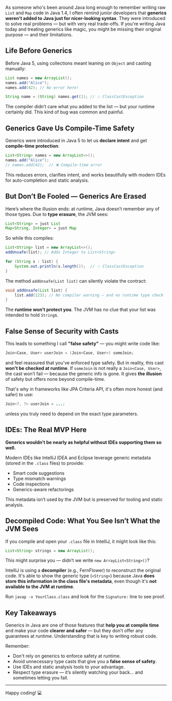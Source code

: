 As someone who's been around Java long enough to remember writing raw `List` and `Map` code in Java 1.4, I often remind junior developers that **generics weren't added to Java just for nicer-looking syntax**. They were introduced to solve real problems — but with very real trade-offs. If you're writing Java today and treating generics like magic, you might be missing their original purpose — and their limitations.

## Life Before Generics

Before Java 5, using collections meant leaning on `Object` and casting manually:

```java
List names = new ArrayList();
names.add("Alice");
names.add(42); // No error here!

String name = (String) names.get(1); // 💥 ClassCastException
```

The compiler didn’t care what you added to the list — but your runtime certainly did. This kind of bug was common and painful.

## Generics Gave Us Compile-Time Safety

Generics were introduced in Java 5 to let us **declare intent** and get **compile-time protection**:

```java
List<String> names = new ArrayList<>();
names.add("Alice");
// names.add(42);  // ❌ Compile-time error
```

This reduces errors, clarifies intent, and works beautifully with modern IDEs for auto-completion and static analysis.

## But Don’t Be Fooled — Generics Are Erased

Here’s where the illusion ends: at runtime, Java doesn’t remember any of those types. Due to **type erasure**, the JVM sees:

```java
List<String> → just List
Map<String, Integer> → just Map
```

So while this compiles:

```java
List<String> list = new ArrayList<>();
addUnsafe(list); // Adds Integer to List<String>

for (String s : list) {
    System.out.println(s.length());  // 💥 ClassCastException
}
```

The method `addUnsafe(List list)` can silently violate the contract:

```java
void addUnsafe(List list) {
    list.add(123); // No compiler warning — and no runtime type check
}
```

The **runtime won't protect you**. The JVM has no clue that your list was intended to hold `String`s.

## False Sense of Security with Casts

This leads to something I call **"false safety"** — you might write code like:

```java
Join<Case, User> userJoin = (Join<Case, User>) someJoin;
```

and feel reassured that you've enforced type safety. But in reality, this cast **won't be checked at runtime**. If `someJoin` is not really a `Join<Case, User>`, the cast won’t fail — because the generic info is gone. It gives **the illusion** of safety but offers none beyond compile-time.

That's why in frameworks like JPA Criteria API, it's often more honest (and safer) to use:

```java
Join<?, ?> userJoin = ...;
```

unless you truly need to depend on the exact type parameters.

## IDEs: The Real MVP Here

**Generics wouldn’t be nearly as helpful without IDEs supporting them so well.**

Modern IDEs like IntelliJ IDEA and Eclipse leverage generic metadata (stored in the `.class` files) to provide:
- Smart code suggestions
- Type mismatch warnings
- Code inspections
- Generics-aware refactorings

This metadata isn’t used by the JVM but is preserved for tooling and static analysis.

## Decompiled Code: What You See Isn’t What the JVM Sees

If you compile and open your `.class` file in IntelliJ, it might look like this:

```java
List<String> strings = new ArrayList();
```

This might surprise you — didn’t we write `new ArrayList<String>()`?

IntelliJ is using a **decompiler** (e.g., FernFlower) to reconstruct the original code. It's able to show the generic type (`<String>`) because Java **does store this information in the class file's metadata**, even though it's **not available to the JVM at runtime**.

Run `javap -v YourClass.class` and look for the `Signature:` line to see proof.

## Key Takeaways

Generics in Java are one of those features that **help you at compile time** and make your code **clearer and safer** — but they don’t offer any guarantees at runtime. Understanding that is key to writing robust code.

Remember:
- Don't rely on generics to enforce safety at runtime.
- Avoid unnecessary type casts that give you a **false sense of safety**.
- Use IDEs and static analysis tools to your advantage.
- Respect type erasure — it’s silently watching your back... and sometimes letting you fall.

---

Happy coding! 💻